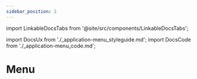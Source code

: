 ```yaml
---
sidebar_position: 2
---
```


import LinkableDocsTabs from '@site/src/components/LinkableDocsTabs';

import DocsUx from './\_application-menu_styleguide.md';
import DocsCode from './\_application-menu_code.md';

# Menu

<LinkableDocsTabs>
  <DocsUx />
  <DocsCode />
</LinkableDocsTabs>
